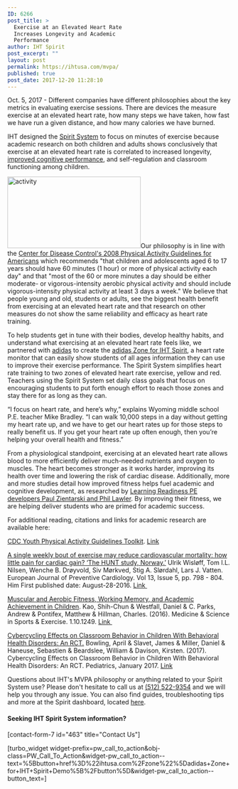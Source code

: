 ```yaml
---
ID: 6266
post_title: >
  Exercise at an Elevated Heart Rate
  Increases Longevity and Academic
  Performance
author: IHT Spirit
post_excerpt: ""
layout: post
permalink: https://ihtusa.com/mvpa/
published: true
post_date: 2017-12-20 11:28:10
---
```

Oct. 5, 2017 - Different companies have different philosophies about the key metrics in evaluating exercise sessions. There are devices the measure exercise at an elevated heart rate, how many steps we have taken, how fast we have run a given distance, and how many calories we have burned.

IHT designed the <a href="ihtusa.com/spirit-system" target="_blank" rel="nofollow noopener">Spirit System</a> to focus on minutes of exercise because academic research on both children and adults shows conclusively that exercise at an elevated heart rate is correlated to increased longevity, <a href="https://ihtusa.com/muscular-fitness-enhances-cognitive-improvement/" target="_blank" rel="nofollow noopener">improved cognitive performance</a>, and self-regulation and classroom functioning among children.

<!--more--><a href="https://ihtusa.com/wp-content/uploads/2017/07/7-24-2feature.jpg"><img class="size-medium wp-image-5628 alignleft" src="https://ihtusa.com/wp-content/uploads/2017/07/7-24-2feature-300x161.jpg" alt="activity" width="300" height="161" /></a>Our philosophy is in line with the <a href="https://www.cdc.gov/healthyschools/physicalactivity/guidelines.htm" target="_blank" rel="nofollow noopener">Center for Disease Control's 2008 Physical Activity Guidelines for Americans</a> which recommends "that children and adolescents aged 6 to 17 years should have 60 minutes (1 hour) or more of physical activity each day" and that "most of the 60 or more minutes a day should be either moderate- or vigorous-intensity aerobic physical activity and should include vigorous-intensity physical activity at least 3 days a week." We believe that people young and old, students or adults, see the biggest health benefit from exercising at an elevated heart rate and that research on other measures do not show the same reliability and efficacy as heart rate training.

To help students get in tune with their bodies, develop healthy habits, and understand what exercising at an elevated heart rate feels like, we partnered with <a href="www,adidas.com" target="_blank" rel="nofollow noopener">adidas</a> to create the <a href="ihtusa.com/zone" target="_blank" rel="nofollow noopener">adidas Zone for IHT Spirit</a>, a heart rate monitor that can easily show students of all ages information they can use to improve their exercise performance. The Spirit System simplifies heart rate training to two zones of elevated heart rate exercise, yellow and red. Teachers using the Spirit System set daily class goals that focus on encouraging students to put forth enough effort to reach those zones and stay there for as long as they can.

“I focus on heart rate, and here’s why,” explains Wyoming middle school P.E. teacher Mike Bradley. “I can walk 10,000 steps in a day without getting my heart rate up, and we have to get our heart rates up for those steps to really benefit us. If you get your heart rate up often enough, then you’re helping your overall health and fitness.”

From a physiological standpoint, exercising at an elevated heart rate allows blood to more efficiently deliver much-needed nutrients and oxygen to muscles. The heart becomes stronger as it works harder, improving its health over time and lowering the risk of cardiac disease. Additionally, more and more studies detail how improved fitness helps fuel academic and cognitive development, as researched by <a href="https://ihtusa.com/quality-pe-sparks-academic-readiness/" target="_blank" rel="nofollow noopener">Learning Readiness PE developers Paul Zientarski and Phil Lawler</a>. By improving their fitness, we are helping deliver students who are primed for academic success.

For additional reading, citations and links for academic research are available here:

<a href="https://www.cdc.gov/healthyschools/physicalactivity/guidelines.htm" target="_blank" rel="nofollow noopener">CDC Youth Physical Activity Guidelines Toolkit</a>. <a href="https://www.cdc.gov/healthyschools/physicalactivity/guidelines.htm">Link</a>

<a href="http://journals.sagepub.com/doi/abs/10.1097/01.hjr.0000216548.84560.ac#articleCitationDownloadContainer">A single weekly bout of exercise may reduce cardiovascular mortality: how little pain for cardiac gain? ‘The HUNT study, Norway.’</a> Ulrik Wisløff, Tom I.L. Nilsen, Wenche B. Drøyvold, Siv Mørkved, Stig A. Slørdahl, Lars J. Vatten. European Journal of Preventive Cardiology. Vol 13, Issue 5, pp. 798 - 804. Him First published date: August-28-2016. <a href="http://journals.sagepub.com/doi/abs/10.1097/01.hjr.0000216548.84560.ac#articleCitationDownloadContainer">Link </a>

<a href="http://labs.kch.illinois.edu/Research/Labs/neurocognitive-kinesiology/files/Articles/KaoMSSE2017.pdf">Muscular and Aerobic Fitness, Working Memory, and Academic Achievement in Children</a>. Kao, Shih-Chun &amp; Westfall, Daniel &amp; C. Parks, Andrew &amp; Pontifex, Matthew &amp; Hillman, Charles. (2016). Medicine &amp; Science in Sports &amp; Exercise. 1.10.1249. <a href="http://labs.kch.illinois.edu/Research/Labs/neurocognitive-kinesiology/files/Articles/KaoMSSE2017.pdf">Link </a>

<a href="https://www.researchgate.net/publication/312181714_Cybercycling_Effects_on_Classroom_Behavior_in_Children_With_Behavioral_Health_Disorders_An_RCT">Cybercycling Effects on Classroom Behavior in Children With Behavioral Health Disorders: An RCT.</a> Bowling, April &amp; Slavet, James &amp; Miller, Daniel &amp; Haneuse, Sebastien &amp; Beardslee, William &amp; Davison, Kirsten. (2017). Cybercycling Effects on Classroom Behavior in Children With Behavioral Health Disorders: An RCT. Pediatrics, January 2017. <a href="https://www.researchgate.net/publication/312181714_Cybercycling_Effects_on_Classroom_Behavior_in_Children_With_Behavioral_Health_Disorders_An_RCT">Link</a>

Questions about IHT's MVPA philosophy or anything related to your Spirit System use? Please don't hesitate to call us at <a href="tel:(512)%20522-9354" target="_blank" rel="noopener" data-ac-default-color="1">(512) 522-9354</a> and we will help you through any issue. You can also find guides, troubleshooting tips and more at the Spirit dashboard, located <a href="http://ihtspirit.com" target="_blank" rel="nofollow noopener" data-ac-default-color="1">here</a>.
<h4>Seeking IHT Spirit System information?</h4>
[contact-form-7 id="463" title="Contact Us"]

[turbo_widget widget-prefix=pw_call_to_action&obj-class=PW_Call_To_Action&widget-pw_call_to_action--text=%5Bbutton+href%3D%22ihtusa.com%2Fzone%22%5Dadidas+Zone+for+IHT+Spirit+Demo%5B%2Fbutton%5D&widget-pw_call_to_action--button_text=]
